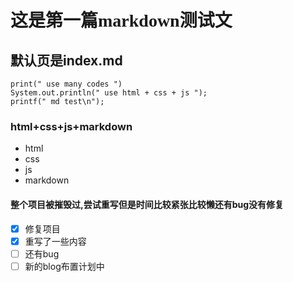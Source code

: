 # <font face="微软雅黑">这是第一篇markdown测试文</font>

## 默认页是index.md

```
print(" use many codes ")
System.out.println(" use html + css + js ");
printf(" md test\n");
```

### html+css+js+markdown

- html
- css
- js
- markdown

#### 整个项目被摧毁过,尝试重写但是时间比较紧张比较懒还有bug没有修复

- [x] 修复项目
- [x] 重写了一些内容
- [ ] 还有bug
- [ ] 新的blog布置计划中
